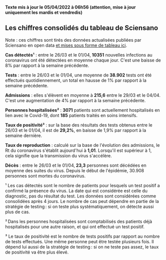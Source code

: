 <strong>Texte mis à jour le 05/04/2022 à 06h56 (attention, mise à jour uniquement les mardis et vendredis)</strong><h2>Les chiffres consolidés du tableau de Sciensano</h2><p>Note : ces chiffres sont tirés des données actualisées publiées par Sciensano en open data <a href='https://datastudio.google.com/embed/u/0/reporting/c14a5cfc-cab7-4812-848c-0369173148ab/page/ZwmOB_blank'>et mises sous forme de tableau ici</a>.<p><strong>Cas détectés¹</strong> : entre le 26/03 et le 01/04,<strong> 10351</strong> nouvelles infections au coronavirus ont été détectées en moyenne chaque jour. C'est une baisse de 8% par rapport à la semaine précédente.<p><strong>Tests</strong> : entre le 26/03 et le 01/04, une moyenne de<strong> 38.902</strong> tests ont été effectués quotidiennement, un total en hausse de 1% par rapport à la semaine précédente.<p><strong>Admissions</strong> : elles s'élèvent en moyenne à <strong> 215,6</strong> entre le 29/03 et le 04/04. C'est une augmentation de 4% par rapport à la semaine précédente.<p><strong>Personnes hospitalisées²</strong> : <strong>3071</strong> patients sont actuellement hospitalisés en lien avec le Covid-19, dont <strong>185</strong> patients traités en soins intensifs.<p><strong>Taux de positivité³</strong> : sur la base des résultats des tests obtenus entre le 26/03 et le 01/04, il est de <strong>29,2%</strong>, en baisse de 1,9% par rapport à la semaine dernière.<p><strong>Taux de reproduction</strong> : calculé sur la base de l'évolution des admissions, le Rt du coronavirus s'établit aujourd'hui à <strong>1,01</strong>. Lorsqu'il est supérieur à 1, cela signifie que la transmission du virus s'accélère.<p><strong>Décès</strong> : entre le 26/03 et le 01/04,<strong> 23,3</strong> personnes sont décédées en moyenne des suites du virus. Depuis le début de l'épidémie, 30.908 personnes sont mortes du coronavirus.<p>¹ Les cas détectés sont le nombre de patients pour lesquels un test positif a confirmé la présence du virus. La date qui est considérée est celle du diagnostic, pas du résultat du test. Les données sont considérées comme consolidées après 4 jours. Le nombre de cas peut dépendre en partie de la stratégie de testing : si on teste plus systématiquement, on détecte aussi plus de cas.<p>² Dans les personnes hospitalisées sont comptabilisés des patients déjà hospitalisés pour une autre raison, et qui ont effectué un test positif.<p>³ Le taux de positivité est le nombre de tests positifs par rapport au nombre de tests effectués. Une même personne peut être testée plusieurs fois. Il dépend lui aussi de la stratégie de testing : si on ne teste pas assez, le taux de positivité va être plus élevé.